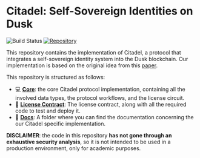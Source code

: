 # Citadel: Self-Sovereign Identities on Dusk

![Build Status](https://github.com/dusk-network/citadel/actions/workflows/dusk_ci.yml/badge.svg)
[![Repository](https://img.shields.io/badge/github-citadel-blueviolet?logo=github)](https://github.com/dusk-network/citadel)

This repository contains the implementation of Citadel, a protocol that integrates a self-sovereign identity system into the Dusk blockchain. Our implementation is based on the original idea from this [paper](https://arxiv.org/pdf/2301.09378).

This repository is structured as follows:

- :computer: [**Core**](core): the core Citadel protocol implementation, containing all the involved data types, the protocol workflows, and the license circuit.
- :pencil: [**License Contract**](contract): The license contract, along with all the required code to test and deploy it.
- :scroll: [**Docs**](docs): A folder where you can find the documentation concerning the our Citadel specific implementation.

**DISCLAIMER**: the code in this repository **has not gone through an exhaustive security analysis**, so it is not intended to be used in a production environment, only for academic purposes.
